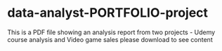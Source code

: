 # data-analyst-PORTFOLIO-project
This is a PDF file showing an analysis report from two projects - Udemy course analysis and Video game sales  please download to see content
